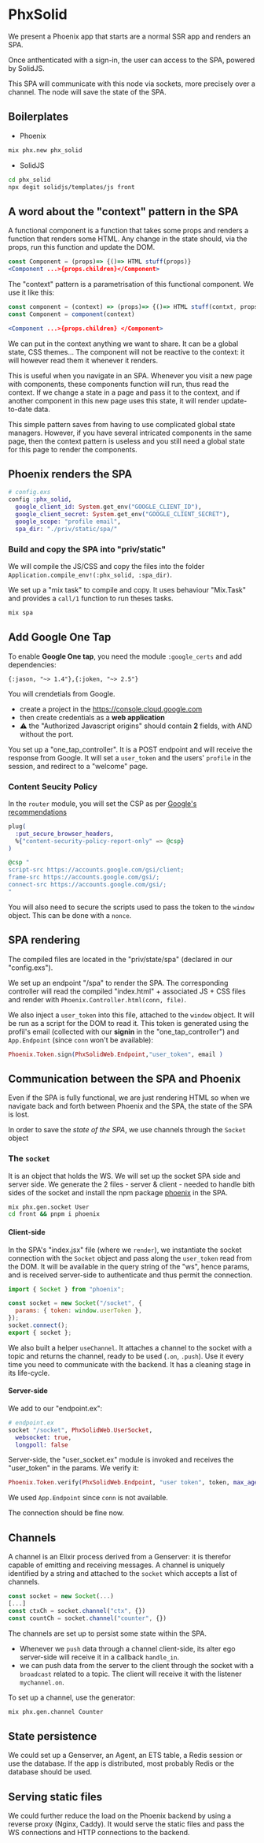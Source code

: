 # PhxSolid

We present a Phoenix app that starts are a normal SSR app and renders an SPA.

Once anthenticated with a sign-in, the user can access to the SPA, powered by SolidJS.

This SPA will communicate with this node via sockets, more precisely over a channel. The node will save the state of the SPA.

## Boilerplates

- Phoenix

```bash
mix phx.new phx_solid
```

- SolidJS

```bash
cd phx_solid
npx degit solidjs/templates/js front
```

## A word about the "context" pattern in the SPA

A functional component is a function that takes some props and renders a function that renders some HTML. Any change in the state should, via the props, run this function and update the DOM.

```jsx
const Component = (props)=> {()=> HTML stuff(props)}
<Component ...>{props.children}</Component>
```

The "context" pattern is a parametrisation of this functional component. We use it like this:

```jsx
const component = (context) => (props)=> {()=> HTML stuff(contxt, props)}
const Component = component(context)

<Component ...>{props.children} </Component>
```

We can put in the context anything we want to share. It can be a global state, CSS themes...
The component will not be reactive to the context: it will however read them it whenever it renders.

This is useful when you navigate in an SPA. Whenever you visit a new page with components, these components function will run, thus read the context. If we change a state in a page and pass it to the context, and if another component in this new page uses this state, it will render update-to-date data.

This simple pattern saves from having to use complicated global state managers. However, if you have several intricated components in the same page, then the context pattern is useless and you still need a global state for this page to render the components.

## Phoenix renders the SPA

```elixir
# config.exs
config :phx_solid,
  google_client_id: System.get_env("GOOGLE_CLIENT_ID"),
  google_client_secret: System.get_env("GOOGLE_CLIENT_SECRET"),
  google_scope: "profile email",
  spa_dir: "./priv/static/spa/"
```

### Build and copy the SPA into "priv/static"

We will compile the JS/CSS and copy the files into the folder `Application.compile_env!(:phx_solid, :spa_dir)`.

We set up a "mix task" to compile and copy. It uses behaviour "Mix.Task" and provides a `call/1` function to run theses tasks.

```bash
mix spa
```

## Add Google One Tap

To enable **Google One tap**, you need the module `:google_certs` and add dependencies:

```iex
{:jason, "~> 1.4"},{:joken, "~> 2.5"}
```

You will crendetials from Google.

- create a project in the <https://console.cloud.google.com>
- then create credentials as a **web application**
- ⚠️ the "Authorized Javascript origins" should contain **2** fields, with AND without the port.

You set up a "one_tap_controller". It is a POST endpoint and will receive the response from Google. It will set a `user_token` and the users' `profile` in the session, and redirect to a "welcome" page.

### Content Seucity Policy

In the `router` module, you will set the CSP as per [Google's recommendations](https://developers.google.com/identity/gsi/web/guides/get-google-api-clientid#content_security_policy)

```elixir
plug(
  :put_secure_browser_headers,
  %{"content-security-policy-report-only" => @csp}
)
```

```elixir
@csp "
script-src https://accounts.google.com/gsi/client;
frame-src https://accounts.google.com/gsi/;
connect-src https://accounts.google.com/gsi/;
"
```

You will also need to secure the scripts used to pass the token to the `window` object. This can be done with a `nonce`.

## SPA rendering

The compiled files are located in the "priv/state/spa" (declared in our "config.exs").

We set up an endpoint "/spa" to render the SPA. The corresponding controller will read the compiled "index.html" + associated JS + CSS files and render with `Phoenix.Controller.html(conn, file)`.

We also inject a `user_token` into this file, attached to the `window` object. It will be run as a script for the DOM to read it. This token is generated using the profil's email (collected with our **signin** in the "one_tap_controller") and `App.Endpoint` (since `conn` won't be available):

```elixir
Phoenix.Token.sign(PhxSolidWeb.Endpoint,"user_token", email )
```

## Communication between the SPA and Phoenix

Even if the SPA is fully functional, we are just rendering HTML so when we navigate back and forth between Phoenix and the SPA, the state of the SPA is lost.

In order to save the _state of the SPA_, we use channels through the `Socket` object

### The `socket`

It is an object that holds the WS. We will set up the socket SPA side and server side. We generate the 2 files - server & client - needed to handle bith sides of the socket and install the npm package [phoenix](https://www.npmjs.com/package/phoenix) in the SPA.

```bash
mix phx.gen.socket User
cd front && pnpm i phoenix
```

#### Client-side

In the SPA's "index.jsx" file (where we `render`), we instantiate the socket connection with the `Socket` object and pass along the `user_token` read from the DOM. It will be available in the query string of the "ws", hence params, and is received server-side to authenticate and thus permit the connection.

```js
import { Socket } from "phoenix";

const socket = new Socket("/socket", {
  params: { token: window.userToken },
});
socket.connect();
export { socket };
```

We also built a helper `useChannel`. It attaches a channel to the socket with a topic and returns the channel, ready to be used (`.on`, `.push`). Use it every time you need to communicate with the backend. It has a cleaning stage in its life-cycle.

#### Server-side

We add to our "endpoint.ex":

```elixir
# endpoint.ex
socket "/socket", PhxSolidWeb.UserSocket,
  websocket: true,
  longpoll: false
```

Server-side, the "user_socket.ex" module is invoked and receives the "user_token" in the params. We verify it:

```elixir
Phoenix.Token.verify(PhxSolidWeb.Endpoint, "user token", token, max_age: 86_400)
```

We used `App.Endpoint` since `conn` is not available.

The connection should be fine now.

## Channels

A channel is an Elixir process derived from a Genserver: it is therefor capable of emitting and receiving messages.
A channel is uniquely identified by a string and attached to the `socket` which accepts a list of channels.

```js
const socket = new Socket(...)
[...]
const ctxCh = socket.channel("ctx", {})
const countCh = socket.channel("counter", {})
```

The channels are set up to persist some state within the SPA.

- Whenever we `push` data through a channel client-side, its alter ego server-side will receive it in a callback `handle_in`.
- we can push data from the server to the client through the socket with a `broadcast` related to a topic. The client will receive it with the listener `mychannel.on`.

To set up a channel, use the generator:

```bash
mix phx.gen.channel Counter
```

## State persistence

We could set up a Genserver, an Agent, an ETS table, a Redis session or use the database. If the app is distributed, most probably Redis or the database should be used.

## Serving static files

We could further reduce the load on the Phoenix backend by using a reverse proxy (Nginx, Caddy). It would serve the static files and pass the WS connections and HTTP connections to the backend.
